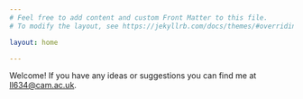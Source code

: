 ```yaml
---
# Feel free to add content and custom Front Matter to this file.
# To modify the layout, see https://jekyllrb.com/docs/themes/#overriding-theme-defaults

layout: home

---
```

Welcome! If you have any ideas or suggestions you can find me at ll634@cam.ac.uk. 

